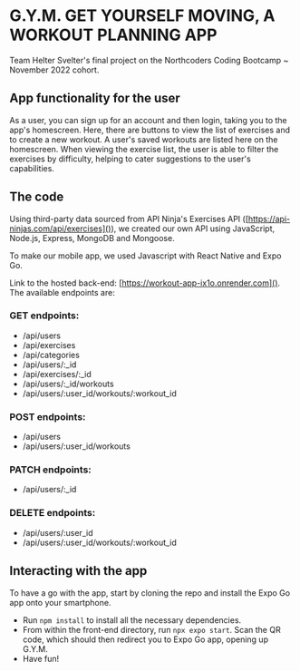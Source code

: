 # G.Y.M. GET YOURSELF MOVING, A WORKOUT PLANNING APP

Team Helter Svelter's final project on the Northcoders Coding Bootcamp ~ November 2022 cohort.

## App functionality for the user

As a user, you can sign up for an account and then login, taking you to the app's homescreen. Here, there are buttons to view the list of exercises and to create a new workout. A user's saved workouts are listed here on the homescreen. When viewing the exercise list, the user is able to filter the exercises by difficulty, helping to cater suggestions to the user's capabilities.

## The code

Using third-party data sourced from API Ninja's Exercises API ([https://api-ninjas.com/api/exercises]()), we created our own API using JavaScript, Node.js, Express, MongoDB and Mongoose.

To make our mobile app, we used Javascript with React Native and Expo Go.

Link to the hosted back-end: [https://workout-app-ix1o.onrender.com](). The available endpoints are:

### GET endpoints:

- /api/users
- /api/exercises
- /api/categories
- /api/users/:\_id
- /api/exercises/:\_id
- /api/users/:\_id/workouts
- /api/users/:user_id/workouts/:workout_id

### POST endpoints:

- /api/users
- /api/users/:user_id/workouts

### PATCH endpoints:

- /api/users/:\_id

### DELETE endpoints:

- /api/users/:user_id
- /api/users/:user_id/workouts/:workout_id

## Interacting with the app

To have a go with the app, start by cloning the repo and install the Expo Go app onto your smartphone.

- Run `npm install` to install all the necessary dependencies.
- From within the front-end directory, run `npx expo start`. Scan the QR code, which should then redirect you to Expo Go app, opening up G.Y.M.
- Have fun!
